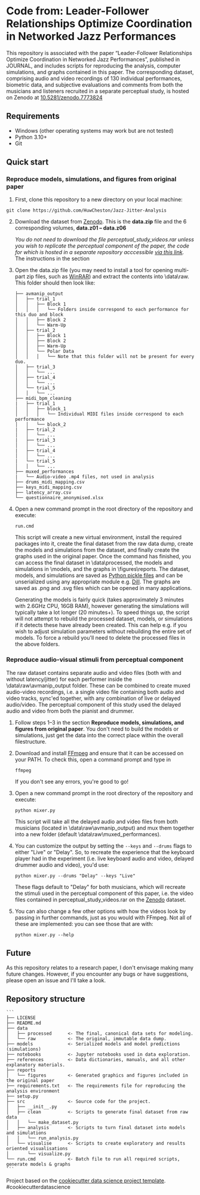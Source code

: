# Code from: Leader-Follower Relationships Optimize Coordination in Networked Jazz Performances

This repository is associated with the paper “Leader-Follower Relationships Optimize Coordination in Networked Jazz Performances”, published in JOURNAL, and includes scripts for reproducing the analysis, computer simulations, and graphs contained in this paper. The corresponding dataset, comprising audio and video recordings of 130 individual performances, biometric data, and subjective evaluations and comments from both the musicians and listeners recruited in a separate perceptual study, is hosted on Zenodo at [10.5281/zenodo.7773824](https://doi.org/10.5281/zenodo.7773824)

## Requirements
- Windows (other operating systems may work but are not tested)
- Python 3.10+
- Git

## Quick start
### Reproduce models, simulations, and figures from original paper
1. First, clone this repository to a new directory on your local machine:
```
git clone https://github.com/HuwCheston/Jazz-Jitter-Analysis
```

2. Download the dataset from [Zenodo](https://doi.org/10.5281/zenodo.7773824). This is the **data.zip** file and the 6 corresponding volumes, **data.z01 – data.z06**
    
    *You do not need to download the file perceptual_study_videos.rar unless you wish to replicate the perceptual component of the paper, the code for which is hosted in a separate repository acccessible [via this link](https://github.com/HuwCheston/2023-duo-success-analysis).* The instructions in the section 
    
3. Open the data.zip file (you may need to install a tool for opening multi-part zip files, such as [WinRAR](https://www.win-rar.com/)) and extract the contents into \data\raw. This folder should then look like:
    ```
    ├── avmanip_output
    │   ├── trial_1  
    │   │   ├── Block 1
    │   │   │   └── Folders inside correspond to each performance for this duo and block
    │   │   ├── Block 2
    │   │   └── Warm-Up
    │   ├── trial_2 
    │   │   ├── Block 1
    │   │   ├── Block 2
    │   │   ├── Warm-Up
    │   │   └── Polar Data
    │   │   │   └── Note that this folder will not be present for every duo.
    │   ├── trial_3
    │   │   └── ...
    │   ├── trial_4
    │   │   └── ...
    │   └── trial_5
    │   │   └── ...
    ├── midi_bpm_cleaning
    |   ├── trial_1  
    │   │   ├── block_1
    │   │   │   └── Individual MIDI files inside correspond to each performance
    │   │   └── block_2
    |   ├── trial_2
    │   │   └── ...
    |   ├── trial_3
    │   │   └── ...
    |   ├── trial_4
    │   │   └── ...
    |   └── trial_5
    │   │   └── ...
    ├── muxed_performances
    |   └── Audio-video .mp4 files, not used in analysis
    ├── drums_midi_mapping.csv
    ├── keys_midi_mapping.csv
    ├── latency_array.csv
    └── questionnaire_anonymised.xlsx    
    ```

4. Open a new command prompt in the root directory of the repository and execute:
    ```
    run.cmd
    ```

    This script will create a new virtual environment, install the required packages into it, create the final dataset from the raw data dump, create the models and simulations from the dataset, and finally create the graphs used in the original paper. Once the command has finished, you can access the final dataset in \data\processed, the models and simulations in \models, and the graphs in \figures\reports. The dataset, models, and simulations are saved as [Python pickle files](https://docs.python.org/3/library/pickle.html) and can be unserialized using any appropriate module e.g. [Dill](https://dill.readthedocs.io/en/latest/). The graphs are saved as .png and .svg files which can be opened in many applications. 

    Generating the models is fairly quick (takes approximately 3 minutes with 2.6GHz CPU, 16GB RAM), however generating the simulations will typically take a lot longer (20 minutes+). To speed things up, the script will not attempt to rebuild the processed dataset, models, or simulations if it detects these have already been created. This can help e.g. if you wish to adjust simulation parameters without rebuilding the entire set of models. To force a rebuild you'll need to delete the processed files in the above folders.

### Reproduce audio-visual stimuli from perceptual component
The raw dataset contains separate audio and video files (both with and without latency/jitter) for each performer inside the \data\raw\avmanip_output folder. These can be combined to create muxed audio-video recordings, i.e. a single video file containing both audio and video tracks, sync'ed together, with any combination of live or delayed audio/video. The perceptual component of this study used the delayed audio and video from both the pianist and drummer.

1. Follow steps 1–3 in the section **Reproduce models, simulations, and figures from original paper**. You don't need to build the models or simulations, just get the data into the correct place within the overall filestructure.

2. Download and install [FFmpeg](https://ffmpeg.org/) and ensure that it can be accessed on your PATH. To check this, open a command prompt and type in
    ```
    ffmpeg
    ```
    If you don't see any errors, you're good to go!

3. Open a new command prompt in the root directory of the repository and execute:
    ```
    python mixer.py
    ```
    
    This script will take all the delayed audio and video files from both musicians (located in \data\raw\avmanip_output) and mux them together into a new folder (default \data\raw\muxed_performances). 
    
4. You can customize the output by setting the `--keys` and `--drums` flags to either "Live" or "Delay". So, to recreate the experience that the keyboard player had in the experiment (i.e. live keyboard audio and video, delayed drummer audio and video), you'd use:
   
    ```
    python mixer.py --drums "Delay" --keys "Live"
    ```
    
    These flags default to "Delay" for both musicians, which will recreate the stimuli used in the perceptual component of this paper, i.e. the video files contained in perceptual_study_videos.rar on the [Zenodo](https://doi.org/10.5281/zenodo.7773824) dataset.
    
5. You can also change a few other options with how the videos look by passing in further commands, just as you would with FFmpeg. Not all of these are implemented: you can see those that are with:
    
    ```
    python mixer.py --help
    ```    
    
## Future

As this repository relates to a research paper, I don't envisage making many future changes. However, if you encounter any bugs or have suggestions, please open an issue and I'll take a look.

## Repository structure

    ```
    ├── LICENSE
    ├── README.md
    ├── data
    │   ├── processed      <- The final, canonical data sets for modeling.
    │   └── raw            <- The original, immutable data dump.
    ├── models             <- Serialized models and model predictions (simulations)
    ├── notebooks          <- Jupyter notebooks used in data exploration.
    ├── references         <- Data dictionaries, manuals, and all other explanatory materials.
    ├── reports            
    │   └── figures        <- Generated graphics and figures included in the original paper
    ├── requirements.txt   <- The requirements file for reproducing the analysis environment
    ├── setup.py           
    ├── src                <- Source code for the project.
    │   ├── __init__.py    
    │   ├── clean          <- Scripts to generate final dataset from raw data
    │   │   └── make_dataset.py
    │   ├── analysis       <- Scripts to turn final dataset into models and simulations
    │   │   └── run_analysis.py
    │   └── visualise      <- Scripts to create exploratory and results oriented visualisations
    │       └── visualize.py
    └── run.cmd            <- Batch file to run all required scripts, generate models & graphs
    ```

Project based on the [cookiecutter data science project template](https://drivendata.github.io/cookiecutter-data-science/). #cookiecutterdatascience
